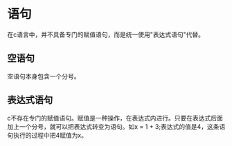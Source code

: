 # 语句

在c语言中，并不具备专门的赋值语句，而是统一使用"表达式语句"代替。

## 空语句
空语句本身包含一个分号。

## 表达式语句
c不存在专门的赋值语句。赋值是一种操作，在表达式内进行。只要在表达式后面加上一个分号，就可以把表达式转变为语句。如x = 1 + 3;表达式的值是4，这条语句执行的过程中把4赋值为x。

